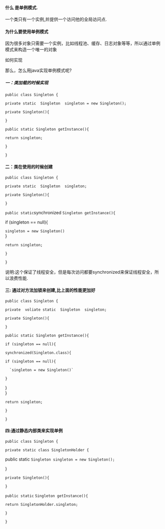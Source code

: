 #### 什么 是单例模式.

一个类只有一个实例,并提供一个访问他的全局访问点.

#### 为什么要使用单例模式

因为很多对象只需要一个实例，比如线程池、缓存、日志对象等等，所以通过单例模式来构造一个唯一的对象

如何实现

那么，怎么用java实现单例模式呢?

##### 一：类加载的时候实现

`public class Singleton {`

`private static  Singleton  singleton = new Singleton();`

`private Singleton(){`

`}`

`public static Singleton getInstance(){`

`return singleton;`

`}`

`}`

#### 二：类在使用的时候创建

`public class Singleton {`

`private static  Singleton  singleton;`

`private Singleton(){`

`}`

`public static`synchronized `Singleton getInstance(){`

if \(singleton == null\){

`singleton = new Singleton()`  
}

`return singleton;`

`}`

`}`

说明:这个保证了线程安全，但是每次访问都要synchronized来保证线程安全，所以浪费性能.

#### 三: 通过对方法加锁来创建,比上面的性能更加好

`public class Singleton {`

`private  voliate static  Singleton  singleton;`

`private Singleton(){`

`}`

`public static Singleton getInstance(){`

`if (singleton == null){`

`synchronized(Singleton.class){`

`if (singleton == null){`

      `singleton = new Singleton()`

```
}
```

}  
}

`return singleton;`

`}`

`}`

#### 四:通过静态内部类来实现单例

`public class Singleton {`

`private static class SingletonHolder {`

public static `Singleton singleton = new Singleton();`

}

`private Singleton(){`

`}`

`public static` `Singleton getInstance(){`

`return SingletonHolder.singleton;`

`}`

`}`

